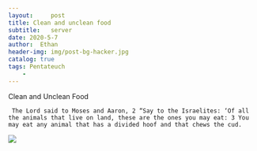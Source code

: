 ```yaml
---
layout:     post
title: Clean and unclean food
subtitle:   server
date: 2020-5-7
author:  Ethan
header-img: img/post-bg-hacker.jpg
catalog: true
tags: Pentateuch
    - 
---
```




Clean and Unclean Food

     The Lord said to Moses and Aaron, 2 “Say to the Israelites: ‘Of all the animals that live on land, these are the ones you may eat: 3 You may eat any animal that has a divided hoof and that chews the cud.
 
 ![](https://jin2070.github.io/img/103001.png)
 
 
 
  
  
 




